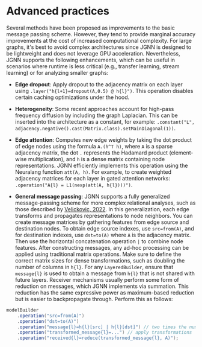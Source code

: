 # Advanced practices

Several methods have been proposed as improvements to the basic message passing scheme. However, they tend to provide marginal accuracy improvements at the cost of increased computational complexity. For large graphs, it's best to avoid complex architectures since JGNN is designed to be lightweight and does not leverage GPU acceleration. Nevertheless, JGNN supports the following enhancements, which can be useful in scenarios where runtime is less critical (e.g., transfer learning, stream learning) or for analyzing smaller graphs:

- **Edge dropout**: Apply dropout to the adjacency matrix on each layer using `.layer("h{l+1}=dropout(A,0.5) @ h{l}")`. This operation disables certain caching optimizations under the hood.
  
- **Heterogeneity**: Some recent approaches account for high-pass frequency diffusion by including the graph Laplacian. This can be inserted into the architecture as a constant, for example: `.constant("L", adjacency.negative().cast(Matrix.class).setMainDiagonal(1))`.

- **Edge attention**: Computes new edge weights by taking the dot product of edge nodes using the formula `A.(h^T h)`, where `A` is a sparse adjacency matrix, the dot `.` represents the Hadamard product (element-wise multiplication), and `h` is a dense matrix containing node representations. JGNN efficiently implements this operation using the Neuralang function `att(A, h)`. For example, to create weighted adjacency matrices for each layer in gated attention networks: `.operation("A{l} = L1(nexp(att(A, h{l})))")`.

- **General message passing**: JGNN supports a fully generalized message-passing scheme for more complex relational analyses, such as those described by [Velickovic, 2022](https://arxiv.org/pdf/2202.11097.pdf). In this generalization, each edge transforms and propagates representations to node neighbors. You can create message matrices by gathering features from edge source and destination nodes. To obtain edge source indexes, use `src=from(A)`, and for destination indexes, use `dst=to(A)` where `A` is the adjacency matrix. Then use the horizontal concatenation operation `|` to combine node features. After constructing messages, any ad-hoc processing can be applied using traditional matrix operations. Make sure to define the correct matrix sizes for dense transformations, such as doubling the number of columns in `h{l}`. For any `LayeredBuilder`, ensure that `message{l}` is used to obtain a message from `h{l}` that is not shared with future layers. Receiver mechanisms usually perform some form of reduction on messages, which JGNN implements via summation. This reduction has the same expressive power as maximum-based reduction but is easier to backpropagate through. Perform this as follows:

```java
modelBuilder
    .operation("src=from(A)")
    .operation("dst=to(A)")
    .operation("message{l}=h{l}[src] | h{l}[dst]") // two times the number of h{l}'s features
    .operation("transformed_message{l}=...") // apply transformations
    .operation("received{l}=reduce(transformed_message{l}, A)");
```

